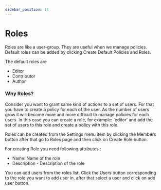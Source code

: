 ```yaml
---
sidebar_position: 14
---
```


# Roles

Roles are like a user-group. They are useful when we manage policies. Default roles can be added by clicking Create Default Policies and Roles.

The default roles are 

- Editor
- Contributor
- Author

### Why Roles?
Consider you want to grant same kind of actions to a set of users. For that you have to create a policy for each of the user. As the number of users grow it will become more and more difficult to manage policies for each users.
In this case you can create a role, for example: 'editor' and add the set of users to this role and create a policy with this role.

Roles can be created from the Settings menu item by clicking the Members button after that go to Roles page and then click on Create Role button.

For creating Role you need following attributes :
- Name: Name of the role
- Description - Description of the role

You can add users from the roles list. Click the Users button corresponding to the role you want to add user in, after that select a user and click on add user button.
